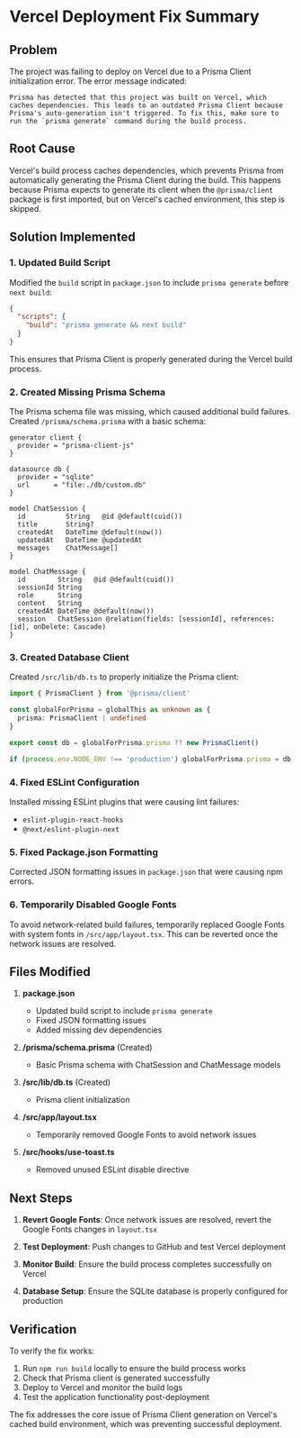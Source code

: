 # Vercel Deployment Fix Summary

## Problem
The project was failing to deploy on Vercel due to a Prisma Client initialization error. The error message indicated:

```
Prisma has detected that this project was built on Vercel, which caches dependencies. This leads to an outdated Prisma Client because Prisma's auto-generation isn't triggered. To fix this, make sure to run the `prisma generate` command during the build process.
```

## Root Cause
Vercel's build process caches dependencies, which prevents Prisma from automatically generating the Prisma Client during the build. This happens because Prisma expects to generate its client when the `@prisma/client` package is first imported, but on Vercel's cached environment, this step is skipped.

## Solution Implemented

### 1. Updated Build Script
Modified the `build` script in `package.json` to include `prisma generate` before `next build`:

```json
{
  "scripts": {
    "build": "prisma generate && next build"
  }
}
```

This ensures that Prisma Client is properly generated during the Vercel build process.

### 2. Created Missing Prisma Schema
The Prisma schema file was missing, which caused additional build failures. Created `/prisma/schema.prisma` with a basic schema:

```prisma
generator client {
  provider = "prisma-client-js"
}

datasource db {
  provider = "sqlite"
  url      = "file:./db/custom.db"
}

model ChatSession {
  id          String   @id @default(cuid())
  title       String?
  createdAt   DateTime @default(now())
  updatedAt   DateTime @updatedAt
  messages    ChatMessage[]
}

model ChatMessage {
  id        String   @id @default(cuid())
  sessionId String
  role      String
  content   String
  createdAt DateTime @default(now())
  session   ChatSession @relation(fields: [sessionId], references: [id], onDelete: Cascade)
}
```

### 3. Created Database Client
Created `/src/lib/db.ts` to properly initialize the Prisma client:

```typescript
import { PrismaClient } from '@prisma/client'

const globalForPrisma = globalThis as unknown as {
  prisma: PrismaClient | undefined
}

export const db = globalForPrisma.prisma ?? new PrismaClient()

if (process.env.NODE_ENV !== 'production') globalForPrisma.prisma = db
```

### 4. Fixed ESLint Configuration
Installed missing ESLint plugins that were causing lint failures:
- `eslint-plugin-react-hooks`
- `@next/eslint-plugin-next`

### 5. Fixed Package.json Formatting
Corrected JSON formatting issues in `package.json` that were causing npm errors.

### 6. Temporarily Disabled Google Fonts
To avoid network-related build failures, temporarily replaced Google Fonts with system fonts in `/src/app/layout.tsx`. This can be reverted once the network issues are resolved.

## Files Modified

1. **package.json**
   - Updated build script to include `prisma generate`
   - Fixed JSON formatting issues
   - Added missing dev dependencies

2. **/prisma/schema.prisma** (Created)
   - Basic Prisma schema with ChatSession and ChatMessage models

3. **/src/lib/db.ts** (Created)
   - Prisma client initialization

4. **/src/app/layout.tsx**
   - Temporarily removed Google Fonts to avoid network issues

5. **/src/hooks/use-toast.ts**
   - Removed unused ESLint disable directive

## Next Steps

1. **Revert Google Fonts**: Once network issues are resolved, revert the Google Fonts changes in `layout.tsx`

2. **Test Deployment**: Push changes to GitHub and test Vercel deployment

3. **Monitor Build**: Ensure the build process completes successfully on Vercel

4. **Database Setup**: Ensure the SQLite database is properly configured for production

## Verification

To verify the fix works:

1. Run `npm run build` locally to ensure the build process works
2. Check that Prisma client is generated successfully
3. Deploy to Vercel and monitor the build logs
4. Test the application functionality post-deployment

The fix addresses the core issue of Prisma Client generation on Vercel's cached build environment, which was preventing successful deployment.